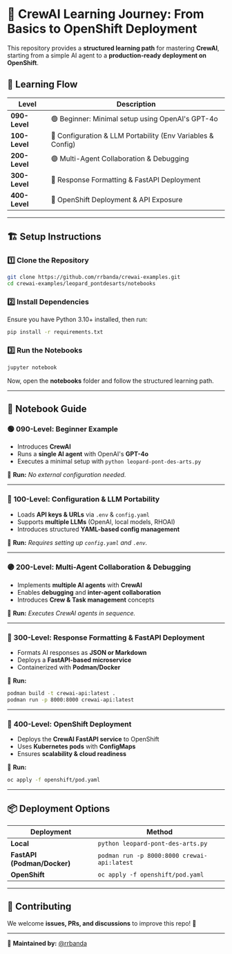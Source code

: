 
# 🚀 CrewAI Learning Journey: From Basics to OpenShift Deployment

This repository provides a **structured learning path** for mastering **CrewAI**, starting from a simple AI agent to a **production-ready deployment on OpenShift**.

## 📌 Learning Flow

| Level  | Description |
|--------|------------|
| **090-Level** | 🟢 Beginner: Minimal setup using OpenAI's GPT-4o |
| **100-Level** | 🔵 Configuration & LLM Portability (Env Variables & Config) |
| **200-Level** | 🟣 Multi-Agent Collaboration & Debugging |
| **300-Level** | 🔴 Response Formatting & FastAPI Deployment |
| **400-Level** | 🚀 OpenShift Deployment & API Exposure |

---

## 🏗 **Setup Instructions**

### 1️⃣ **Clone the Repository**
```sh
git clone https://github.com/rrbanda/crewai-examples.git
cd crewai-examples/leopard_pontdesarts/notebooks
```

### 2️⃣ **Install Dependencies**
Ensure you have Python 3.10+ installed, then run:
```sh
pip install -r requirements.txt
```

### 3️⃣ **Run the Notebooks**
```sh
jupyter notebook
```
Now, open the **notebooks** folder and follow the structured learning path.

---

## 📜 **Notebook Guide**

### 🟢 **090-Level: Beginner Example**
- Introduces **CrewAI**
- Runs a **single AI agent** with OpenAI's **GPT-4o**
- Executes a minimal setup with `python leopard-pont-des-arts.py`

📌 **Run:** _No external configuration needed._

---

### 🔵 **100-Level: Configuration & LLM Portability**
- Loads **API keys & URLs** via `.env` & `config.yaml`
- Supports **multiple LLMs** (OpenAI, local models, RHOAI)
- Introduces structured **YAML-based config management**

📌 **Run:** _Requires setting up `config.yaml` and `.env`._

---

### 🟣 **200-Level: Multi-Agent Collaboration & Debugging**
- Implements **multiple AI agents** with **CrewAI**
- Enables **debugging** and **inter-agent collaboration**
- Introduces **Crew & Task management** concepts

📌 **Run:** _Executes CrewAI agents in sequence._

---

### 🔴 **300-Level: Response Formatting & FastAPI Deployment**
- Formats AI responses as **JSON or Markdown**
- Deploys a **FastAPI-based microservice**
- Containerized with **Podman/Docker**

📌 **Run:**
```sh
podman build -t crewai-api:latest .
podman run -p 8000:8000 crewai-api:latest
```

---

### 🚀 **400-Level: OpenShift Deployment**
- Deploys the **CrewAI FastAPI service** to OpenShift
- Uses **Kubernetes pods** with **ConfigMaps**
- Ensures **scalability & cloud readiness**

📌 **Run:**
```sh
oc apply -f openshift/pod.yaml
```

---

## 📦 **Deployment Options**
| Deployment | Method |
|------------|--------|
| **Local** | `python leopard-pont-des-arts.py` |
| **FastAPI (Podman/Docker)** | `podman run -p 8000:8000 crewai-api:latest` |
| **OpenShift** | `oc apply -f openshift/pod.yaml` |

---

## 🤝 Contributing
We welcome **issues, PRs, and discussions** to improve this repo! 🚀

---

📌 **Maintained by:** [@rrbanda](https://github.com/rrbanda)
```

